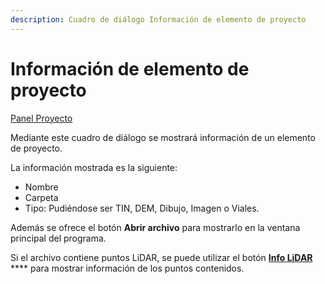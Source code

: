 ```yaml
---
description: Cuadro de diálogo Información de elemento de proyecto
---
```


# Información de elemento de proyecto

[Panel Proyecto](/mdtopx/introduccion/paneles-de-la-aplicacion/panel-proyecto.md)

Mediante este cuadro de diálogo se mostrará información de un elemento de proyecto.

La información mostrada es la siguiente:

* Nombre
* Carpeta
* Tipo: Pudiéndose ser TIN, DEM, Dibujo, Imagen o Viales.

Además se ofrece el botón **Abrir archivo** para mostrarlo en la ventana principal del programa.

Si el archivo contiene puntos LiDAR, se puede utilizar el botón [**Info LiDAR**](../../modulo-laser/vista/propiedades-documento-laser.md) **** para mostrar información de los puntos contenidos.
